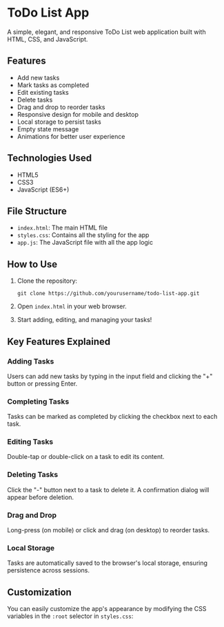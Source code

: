 # ToDo List App

A simple, elegant, and responsive ToDo List web application built with HTML, CSS, and JavaScript.

## Features

- Add new tasks
- Mark tasks as completed
- Edit existing tasks
- Delete tasks
- Drag and drop to reorder tasks
- Responsive design for mobile and desktop
- Local storage to persist tasks
- Empty state message
- Animations for better user experience

## Technologies Used

- HTML5
- CSS3
- JavaScript (ES6+)

## File Structure

- `index.html`: The main HTML file
- `styles.css`: Contains all the styling for the app
- `app.js`: The JavaScript file with all the app logic

## How to Use

1. Clone the repository:
   ```
   git clone https://github.com/yourusername/todo-list-app.git
   ```

2. Open `index.html` in your web browser.

3. Start adding, editing, and managing your tasks!

## Key Features Explained

### Adding Tasks
Users can add new tasks by typing in the input field and clicking the "+" button or pressing Enter.

### Completing Tasks
Tasks can be marked as completed by clicking the checkbox next to each task.

### Editing Tasks
Double-tap or double-click on a task to edit its content.

### Deleting Tasks
Click the "-" button next to a task to delete it. A confirmation dialog will appear before deletion.

### Drag and Drop
Long-press (on mobile) or click and drag (on desktop) to reorder tasks.

### Local Storage
Tasks are automatically saved to the browser's local storage, ensuring persistence across sessions.

## Customization

You can easily customize the app's appearance by modifying the CSS variables in the `:root` selector in `styles.css`:

